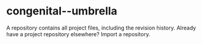 # congenital--umbrella
A repository contains all project files, including the revision history. Already have a project repository elsewhere? Import a repository.
